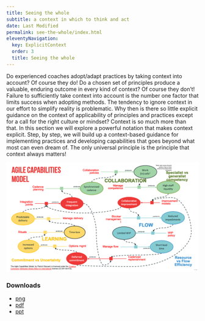 ```yaml
---
title: Seeing the whole
subtitle: a context in which to think and act
date: Last Modified 
permalink: see-the-whole/index.html
eleventyNavigation:
  key: ExplicitContext 
  order: 3
  title: Seeing the whole
---
```


Do experienced coaches adopt/adapt practices by taking context into account? Of course they do! Do a chosen set of
principles produce a valuable, enduring outcome in every kind of context? Of course they don’t!  Failure to sufficiently
take context into account is the number one factor that limits success when adopting methods. The tendency to ignore
context in our effort to simplify reality is problematic. Why then is there so little explicit guidance on the context
of applicability of principles and practices except for a call for the right culture or mindset? Context is so much more
than that. In this section we will explore a powerful notation that makes context explicit. Step, by step, we will build up
a context-based guidance for implementing practices and developing capabilities that goes beyond what most can even
dream of. The only universal principle is the principle that context always matters!

![Agile Capabilities Model](/content/images/agile-capabilities-model.png)

### Downloads
* [png](/content/images/agile-capabilities-model.png)
* [pdf](/content/downloads/Agile_Capabilities_Model_v1.0.pdf)
* [ppt](/content/downloads/Agile_Capabilities_Model_v1.0.pptx)

